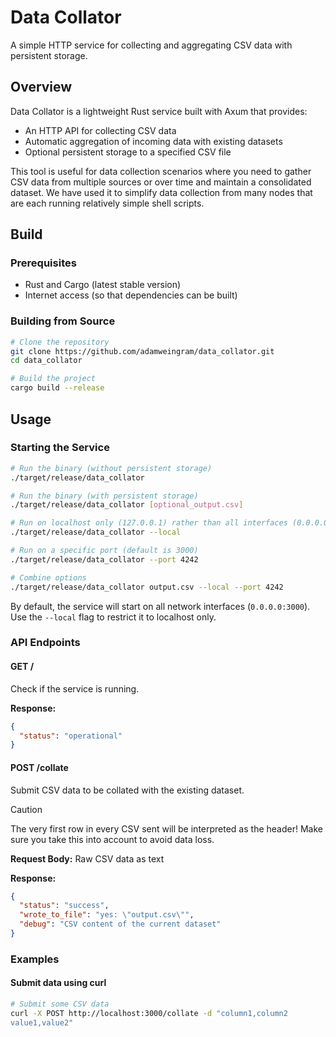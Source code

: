# Data Collator

A simple HTTP service for collecting and aggregating CSV data with persistent storage.

## Overview

Data Collator is a lightweight Rust service built with Axum that provides:

- An HTTP API for collecting CSV data
- Automatic aggregation of incoming data with existing datasets
- Optional persistent storage to a specified CSV file

This tool is useful for data collection scenarios where you need to gather CSV data from multiple sources or over time and maintain a consolidated dataset. We have used it to simplify data collection from many nodes that are each running relatively simple shell scripts.

## Build

### Prerequisites

- Rust and Cargo (latest stable version)
- Internet access (so that dependencies can be built)

### Building from Source

```bash
# Clone the repository
git clone https://github.com/adamweingram/data_collator.git
cd data_collator

# Build the project
cargo build --release
```

## Usage

### Starting the Service

```bash
# Run the binary (without persistent storage)
./target/release/data_collator

# Run the binary (with persistent storage)
./target/release/data_collator [optional_output.csv]

# Run on localhost only (127.0.0.1) rather than all interfaces (0.0.0.0)
./target/release/data_collator --local

# Run on a specific port (default is 3000)
./target/release/data_collator --port 4242

# Combine options
./target/release/data_collator output.csv --local --port 4242
```

By default, the service will start on all network interfaces (`0.0.0.0:3000`). Use the `--local` flag to restrict it to localhost only.

### API Endpoints

#### GET /

Check if the service is running.

**Response:**
```json
{
  "status": "operational"
}
```

#### POST /collate

Submit CSV data to be collated with the existing dataset.

> [!CAUTION]
> The very first row in every CSV sent will be interpreted as the header! Make sure you take this into account to avoid data loss.

**Request Body:**
Raw CSV data as text

**Response:**
```json
{
  "status": "success",
  "wrote_to_file": "yes: \"output.csv\"",
  "debug": "CSV content of the current dataset"
}
```

### Examples

#### Submit data using curl

```bash
# Submit some CSV data
curl -X POST http://localhost:3000/collate -d "column1,column2
value1,value2"
```